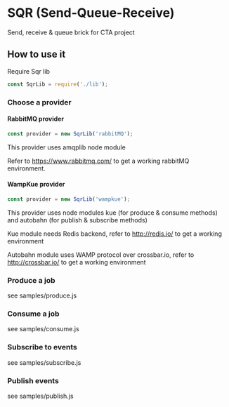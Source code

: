 # SQR (Send-Queue-Receive)

Send, receive & queue brick for CTA project

## How to use it

Require Sqr lib

````javascript
const SqrLib = require('./lib');
````

### Choose a provider

#### RabbitMQ provider

````javascript
const provider = new SqrLib('rabbitMQ');
````
This provider uses amqplib node module

Refer to https://www.rabbitmq.com/ to get a working rabbitMQ environment.

#### WampKue provider

````javascript
const provider = new SqrLib('wampkue');
````

This provider uses node modules kue (for produce & consume methods) and autobahn (for publish & subscribe methods)

Kue module needs Redis backend, refer to http://redis.io/ to get a working environment

Autobahn module uses WAMP protocol over crossbar.io, refer to http://crossbar.io/ to get a working environment
  
### Produce a job

see samples/produce.js

### Consume a job

see samples/consume.js

### Subscribe to events
                        
see samples/subscribe.js

### Publish events

see samples/publish.js